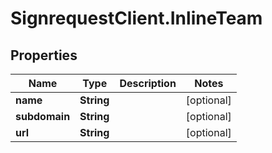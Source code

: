 # SignrequestClient.InlineTeam

## Properties
Name | Type | Description | Notes
------------ | ------------- | ------------- | -------------
**name** | **String** |  | [optional] 
**subdomain** | **String** |  | [optional] 
**url** | **String** |  | [optional] 



